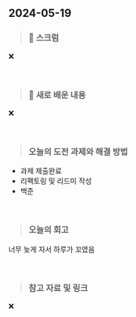 ## 2024-05-19

> ### 📑 스크럼

❌


<br>

> ### 🤔 새로 배운 내용

❌

<br>

> ### 오늘의 도전 과제와 해결 방법

- 과제 제출완료 
- 리팩토링 및 리드미 작성
- 백준
    
<br>

> ### 오늘의 회고

너무 늦게 자서 하루가 꼬였음

<br>

> ### 참고 자료 및 링크

❌
